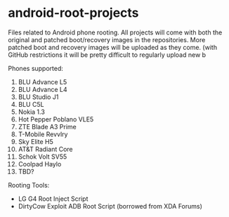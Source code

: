 # android-root-projects
Files related to Android phone rooting. All projects will come with both the original and patched boot/recovery images in the repositories. More patched boot and recovery images will be uploaded as they come. (with GitHub restrictions it will be pretty difficult to regularly upload new b

Phones supported:
1. BLU Advance L5
2. BLU Advance L4
3. BLU Studio J1
4. BLU C5L
5. Nokia 1.3
6. Hot Pepper Poblano VLE5
7. ZTE Blade A3 Prime
8. T-Mobile Revvlry
9. Sky Elite H5
10. AT&T Radiant Core
11. Schok Volt SV55
12. Coolpad Haylo
13. TBD?

Rooting Tools:
- LG G4 Root Inject Script
- DirtyCow Exploit ADB Root Script (borrowed from XDA Forums)
